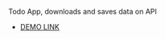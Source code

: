 Todo App, downloads and saves data on API

- [DEMO LINK](https://Vadym-Prydatok.github.io/react_todo_app_with_api/)
